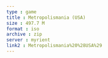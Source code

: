 ```yaml
---
type : game
title : Metropolismania (USA)
size : 497.7 M
format : iso
archive : zip
server : myrient
link2 : Metropolismania%20%28USA%29
---
```


